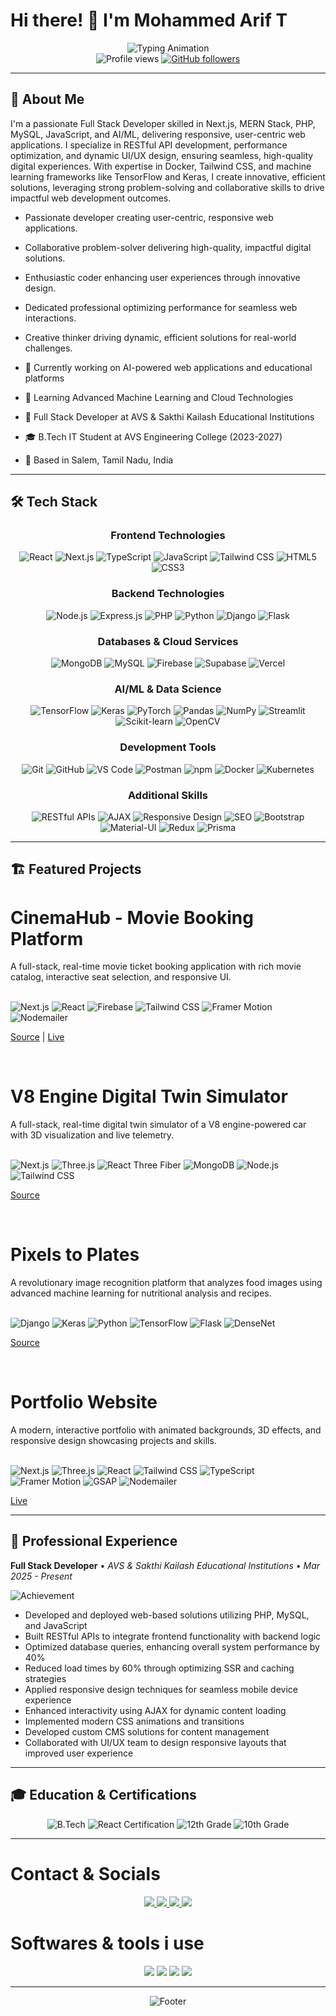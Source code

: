 # Hi there! 👋 I'm Mohammed Arif T

<div align="center">
  <img src="https://readme-typing-svg.herokuapp.com?font=Fira+Code&weight=500&size=32&pause=1000&color=3B82F6&center=true&vCenter=true&width=700&lines=Full+Stack+Developer;Web+Development+Enthusiast;UI/UX+Advocate;Problem-Solving+Coder;AI+%26+ML+Explorer;Responsive+Design+Specialist" alt="Typing Animation" />
</div>

<div align="center">
  <img src="https://komarev.com/ghpvc/?username=mohammed-arif-23&label=Profile%20views&color=3b82f6&style=for-the-badge" alt="Profile views" />
  <a href="https://github.com/mohammed-arif-23?tab=followers">
    <img src="https://img.shields.io/github/followers/mohammed-arif-23?label=Followers&style=for-the-badge&color=blue" alt="GitHub followers" />
  </a>
</div>

---

## 🚀 About Me

I'm a passionate Full Stack Developer skilled in Next.js, MERN Stack, PHP, MySQL, JavaScript, and AI/ML, delivering responsive, user-centric web applications. I specialize in RESTful API development, performance optimization, and dynamic UI/UX design, ensuring seamless, high-quality digital experiences. With expertise in Docker, Tailwind CSS, and machine learning frameworks like TensorFlow and Keras, I create innovative, efficient solutions, leveraging strong problem-solving and collaborative skills to drive impactful web development outcomes.

- Passionate developer creating user-centric, responsive web applications.
- Collaborative problem-solver delivering high-quality, impactful digital solutions.
- Enthusiastic coder enhancing user experiences through innovative design.
- Dedicated professional optimizing performance for seamless web interactions.
- Creative thinker driving dynamic, efficient solutions for real-world challenges.

- 🔭 Currently working on AI-powered web applications and educational platforms
- 🌱 Learning Advanced Machine Learning and Cloud Technologies
- 💼 Full Stack Developer at AVS & Sakthi Kailash Educational Institutions
- 🎓 B.Tech IT Student at AVS Engineering College (2023-2027)
- 📍 Based in Salem, Tamil Nadu, India

---

## 🛠️ Tech Stack

<div align="center">

### Frontend Technologies
<img src="https://img.shields.io/badge/React-20232A?style=for-the-badge&logo=react&logoColor=61DAFB" alt="React" />
<img src="https://img.shields.io/badge/Next.js-000000?style=for-the-badge&logo=next.js&logoColor=white" alt="Next.js" />
<img src="https://img.shields.io/badge/TypeScript-007ACC?style=for-the-badge&logo=typescript&logoColor=white" alt="TypeScript" />
<img src="https://img.shields.io/badge/JavaScript-F7DF1E?style=for-the-badge&logo=javascript&logoColor=black" alt="JavaScript" />
<img src="https://img.shields.io/badge/Tailwind_CSS-38B2AC?style=for-the-badge&logo=tailwind-css&logoColor=white" alt="Tailwind CSS" />
<img src="https://img.shields.io/badge/HTML5-E34F26?style=for-the-badge&logo=html5&logoColor=white" alt="HTML5" />
<img src="https://img.shields.io/badge/CSS3-1572B6?style=for-the-badge&logo=css3&logoColor=white" alt="CSS3" />

### Backend Technologies
<img src="https://img.shields.io/badge/Node.js-43853D?style=for-the-badge&logo=node.js&logoColor=white" alt="Node.js" />
<img src="https://img.shields.io/badge/Express.js-404D59?style=for-the-badge&logo=express&logoColor=white" alt="Express.js" />
<img src="https://img.shields.io/badge/PHP-777BB4?style=for-the-badge&logo=php&logoColor=white" alt="PHP" />
<img src="https://img.shields.io/badge/Python-3776AB?style=for-the-badge&logo=python&logoColor=white" alt="Python" />
<img src="https://img.shields.io/badge/Django-092E20?style=for-the-badge&logo=django&logoColor=white" alt="Django" />
<img src="https://img.shields.io/badge/Flask-000000?style=for-the-badge&logo=flask&logoColor=white" alt="Flask" />

### Databases & Cloud Services
<img src="https://img.shields.io/badge/MongoDB-4EA94B?style=for-the-badge&logo=mongodb&logoColor=white" alt="MongoDB" />
<img src="https://img.shields.io/badge/MySQL-00000F?style=for-the-badge&logo=mysql&logoColor=white" alt="MySQL" />
<img src="https://img.shields.io/badge/Firebase-039BE5?style=for-the-badge&logo=Firebase&logoColor=white" alt="Firebase" />
<img src="https://img.shields.io/badge/Supabase-3ECF8E?style=for-the-badge&logo=supabase&logoColor=white" alt="Supabase" />
<img src="https://img.shields.io/badge/Vercel-000000?style=for-the-badge&logo=vercel&logoColor=white" alt="Vercel" />

### AI/ML & Data Science
<img src="https://img.shields.io/badge/TensorFlow-FF6F00?style=for-the-badge&logo=tensorflow&logoColor=white" alt="TensorFlow" />
<img src="https://img.shields.io/badge/Keras-D00000?style=for-the-badge&logo=keras&logoColor=white" alt="Keras" />
<img src="https://img.shields.io/badge/PyTorch-EE4C2C?style=for-the-badge&logo=pytorch&logoColor=white" alt="PyTorch" />
<img src="https://img.shields.io/badge/Pandas-150458?style=for-the-badge&logo=pandas&logoColor=white" alt="Pandas" />
<img src="https://img.shields.io/badge/NumPy-013243?style=for-the-badge&logo=numpy&logoColor=white" alt="NumPy" />
<img src="https://img.shields.io/badge/Streamlit-FF4B4B?style=for-the-badge&logo=streamlit&logoColor=white" alt="Streamlit" />
<img src="https://img.shields.io/badge/scikit--learn-F7931E?style=for-the-badge&logo=scikit-learn&logoColor=white" alt="Scikit-learn" />
<img src="https://img.shields.io/badge/OpenCV-5C3EE8?style=for-the-badge&logo=opencv&logoColor=white" alt="OpenCV" />

### Development Tools
<img src="https://img.shields.io/badge/Git-F05032?style=for-the-badge&logo=git&logoColor=white" alt="Git" />
<img src="https://img.shields.io/badge/GitHub-100000?style=for-the-badge&logo=github&logoColor=white" alt="GitHub" />
<img src="https://img.shields.io/badge/VS_Code-007ACC?style=for-the-badge&logo=visual-studio-code&logoColor=white" alt="VS Code" />
<img src="https://img.shields.io/badge/Postman-FF6C37?style=for-the-badge&logo=postman&logoColor=white" alt="Postman" />
<img src="https://img.shields.io/badge/npm-CB3837?style=for-the-badge&logo=npm&logoColor=white" alt="npm" />
<img src="https://img.shields.io/badge/Docker-2496ED?style=for-the-badge&logo=docker&logoColor=white" alt="Docker" />
<img src="https://img.shields.io/badge/Kubernetes-326CE5?style=for-the-badge&logo=kubernetes&logoColor=white" alt="Kubernetes" />

### Additional Skills
<img src="https://img.shields.io/badge/RESTful_APIs-02569B?style=for-the-badge&logo=fastapi&logoColor=white" alt="RESTful APIs" />
<img src="https://img.shields.io/badge/AJAX-0769AD?style=for-the-badge&logo=jquery&logoColor=white" alt="AJAX" />
<img src="https://img.shields.io/badge/Responsive_Design-FF6B35?style=for-the-badge&logo=css3&logoColor=white" alt="Responsive Design" />
<img src="https://img.shields.io/badge/SEO-4285F4?style=for-the-badge&logo=google&logoColor=white" alt="SEO" />
<img src="https://img.shields.io/badge/Bootstrap-563D7C?style=for-the-badge&logo=bootstrap&logoColor=white" alt="Bootstrap" />
<img src="https://img.shields.io/badge/Material--UI-0081CB?style=for-the-badge&logo=material-ui&logoColor=white" alt="Material-UI" />
<img src="https://img.shields.io/badge/Redux-593D88?style=for-the-badge&logo=redux&logoColor=white" alt="Redux" />
<img src="https://img.shields.io/badge/Prisma-2D3748?style=for-the-badge&logo=prisma&logoColor=white" alt="Prisma" />

</div>

---

## 🏗️ Featured Projects

<p>
  <h1>CinemaHub - Movie Booking Platform</h1>
  A full-stack, real-time movie ticket booking application with rich movie catalog, interactive seat selection, and responsive UI.
  <br><br>
  <p>
    <img src="https://img.shields.io/badge/Next.js-000000?style=for-the-badge&logo=next.js&logoColor=white" alt="Next.js" />
    <img src="https://img.shields.io/badge/React-20232A?style=for-the-badge&logo=react&logoColor=61DAFB" alt="React" />
    <img src="https://img.shields.io/badge/Firebase-039BE5?style=for-the-badge&logo=Firebase&logoColor=white" alt="Firebase" />
    <img src="https://img.shields.io/badge/Tailwind_CSS-38B2AC?style=for-the-badge&logo=tailwind-css&logoColor=white" alt="Tailwind CSS" />
    <img src="https://img.shields.io/badge/Framer_Motion-0055FF?style=for-the-badge&logo=framer&logoColor=white" alt="Framer Motion" />
    <img src="https://img.shields.io/badge/Nodemailer-00BFFF?style=for-the-badge&logo=node.js&logoColor=white" alt="Nodemailer" />
  </p>
  <a href="https://github.com/mohammed-arif-23/cinemahub">Source</a> | <a href="http://cinemahub-arif.vercel.app/">Live</a>
</p>

<br>

<p>
  <h1>V8 Engine Digital Twin Simulator</h1>
  A full-stack, real-time digital twin simulator of a V8 engine-powered car with 3D visualization and live telemetry.
  <br><br>
  <p>
    <img src="https://img.shields.io/badge/Next.js-000000?style=for-the-badge&logo=next.js&logoColor=white" alt="Next.js" />
    <img src="https://img.shields.io/badge/Three.js-000000?style=for-the-badge&logo=three.js&logoColor=white" alt="Three.js" />
    <img src="https://img.shields.io/badge/React_Three_Fiber-20232A?style=for-the-badge&logo=react&logoColor=61DAFB" alt="React Three Fiber" />
    <img src="https://img.shields.io/badge/MongoDB-4EA94B?style=for-the-badge&logo=mongodb&logoColor=white" alt="MongoDB" />
    <img src="https://img.shields.io/badge/Node.js-43853D?style=for-the-badge&logo=node.js&logoColor=white" alt="Node.js" />
    <img src="https://img.shields.io/badge/Tailwind_CSS-38B2AC?style=for-the-badge&logo=tailwind-css&logoColor=white" alt="Tailwind CSS" />
  </p>
  <a href="https://github.com/mohammed-arif-23/v8-digital-twin-simulator">Source</a>
</p>

<br>

<p>
  <h1>Pixels to Plates</h1>
  A revolutionary image recognition platform that analyzes food images using advanced machine learning for nutritional analysis and recipes.
  <br><br>
  <p>
    <img src="https://img.shields.io/badge/Django-092E20?style=for-the-badge&logo=django&logoColor=white" alt="Django" />
    <img src="https://img.shields.io/badge/Keras-D00000?style=for-the-badge&logo=keras&logoColor=white" alt="Keras" />
    <img src="https://img.shields.io/badge/Python-3776AB?style=for-the-badge&logo=python&logoColor=white" alt="Python" />
    <img src="https://img.shields.io/badge/TensorFlow-FF6F00?style=for-the-badge&logo=tensorflow&logoColor=white" alt="TensorFlow" />
    <img src="https://img.shields.io/badge/Flask-000000?style=for-the-badge&logo=flask&logoColor=white" alt="Flask" />
    <img src="https://img.shields.io/badge/DenseNet-FF6B35?style=for-the-badge&logo=tensorflow&logoColor=white" alt="DenseNet" />
  </p>
  <a href="https://github.com/mohammed-arif-23/pixelstoplates">Source</a>
</p>

<br>

<p>
  <h1>Portfolio Website</h1>
  A modern, interactive portfolio with animated backgrounds, 3D effects, and responsive design showcasing projects and skills.
  <br><br>
  <p>
    <img src="https://img.shields.io/badge/Next.js-000000?style=for-the-badge&logo=next.js&logoColor=white" alt="Next.js" />
    <img src="https://img.shields.io/badge/Three.js-000000?style=for-the-badge&logo=three.js&logoColor=white" alt="Three.js" />
    <img src="https://img.shields.io/badge/React-20232A?style=for-the-badge&logo=react&logoColor=61DAFB" alt="React" />
    <img src="https://img.shields.io/badge/Tailwind_CSS-38B2AC?style=for-the-badge&logo=tailwind-css&logoColor=white" alt="Tailwind CSS" />
    <img src="https://img.shields.io/badge/TypeScript-007ACC?style=for-the-badge&logo=typescript&logoColor=white" alt="TypeScript" />
    <img src="https://img.shields.io/badge/Framer_Motion-0055FF?style=for-the-badge&logo=framer&logoColor=white" alt="Framer Motion" />
    <img src="https://img.shields.io/badge/GSAP-88CE02?style=for-the-badge&logo=greensock&logoColor=white" alt="GSAP" />
    <img src="https://img.shields.io/badge/Nodemailer-00BFFF?style=for-the-badge&logo=node.js&logoColor=white" alt="Nodemailer" />
  </p>
  <a href="https://myportfolio-arif.vercel.app/">Live</a>
</p>

---

## 💼 Professional Experience

**Full Stack Developer** • *AVS & Sakthi Kailash Educational Institutions* • *Mar 2025 - Present*

<img src="https://img.shields.io/badge/Achievement-Improved_Performance_by_40%25-success?style=for-the-badge" alt="Achievement" />

- Developed and deployed web-based solutions utilizing PHP, MySQL, and JavaScript
- Built RESTful APIs to integrate frontend functionality with backend logic
- Optimized database queries, enhancing overall system performance by 40%
- Reduced load times by 60% through optimizing SSR and caching strategies
- Applied responsive design techniques for seamless mobile device experience
- Enhanced interactivity using AJAX for dynamic content loading
- Implemented modern CSS animations and transitions
- Developed custom CMS solutions for content management
- Collaborated with UI/UX team to design responsive layouts that improved user experience

---

## 🎓 Education & Certifications

<div align="center">

<img src="https://img.shields.io/badge/B.Tech_IT-AVS_Engineering_College-blue?style=for-the-badge" alt="B.Tech" />
<img src="https://img.shields.io/badge/React.js_Certified-Infosys_Springboard-green?style=for-the-badge" alt="React Certification" />
<img src="https://img.shields.io/badge/12th_Standard-86.4%25-orange?style=for-the-badge" alt="12th Grade" />
<img src="https://img.shields.io/badge/10th_Standard-100%25-gold?style=for-the-badge" alt="10th Grade" />

</div>

---

# Contact & Socials
<p align="center">
  <a href="https://github.com/mohammed-arif-23">
    <img src="https://ziadoua.github.io/m3-Markdown-Badges/badges/Github/github2.svg">
  </a>
  <a href="https://myportfolio-arif.vercel.app/">
    <img src="https://ziadoua.github.io/m3-Markdown-Badges/badges/MyPortfolio/myportfolio2.svg">
  </a>
  <a href="https://linkedin.com/in/mohammed-arif-0ab6402a1">
    <img src="https://ziadoua.github.io/m3-Markdown-Badges/badges/LinkedIn/linkedin1.svg">
  </a>
  <a href="mailto:mohammedarif2303@gmail.com">
    <img src="https://ziadoua.github.io/m3-Markdown-Badges/badges/Gmail/gmail1.svg">
  </a>
</p>

# Softwares & tools i use
<p align="center">
  <img src="https://ziadoua.github.io/m3-Markdown-Badges/badges/Windows/windows2.svg">
  <img src="https://ziadoua.github.io/m3-Markdown-Badges/badges/Linux/linux2.svg">
  <img src="https://ziadoua.github.io/m3-Markdown-Badges/badges/Ubuntu/ubuntu1.svg">
  <img src="https://ziadoua.github.io/m3-Markdown-Badges/badges/Photoshop/photoshop1.svg">
</p>

---

<div align="center">
  <img src="https://readme-typing-svg.herokuapp.com?font=Fira+Code&size=18&pause=1000&color=6B7280&center=true&vCenter=true&width=800&lines=Building+scalable+solutions+that+make+a+difference;Thanks+for+visiting+my+profile!;Let's+build+something+amazing+together!" alt="Footer" />
</div>
